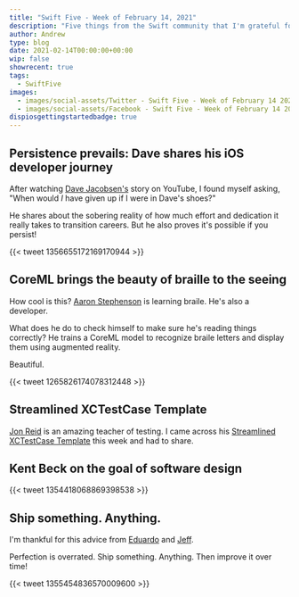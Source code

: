 ```yaml
---
title: "Swift Five - Week of February 14, 2021"
description: "Five things from the Swift community that I'm grateful for this week."
author: Andrew
type: blog
date: 2021-02-14T00:00:00+00:00
wip: false
showrecent: true
tags:
  - SwiftFive
images:
  - images/social-assets/Twitter - Swift Five - Week of February 14 2021.png
  - images/social-assets/Facebook - Swift Five - Week of February 14 2021.png
dispiosgettingstartedbadge: true
---
```


## Persistence prevails: Dave shares his iOS developer journey

After watching [Dave Jacobsen's](https://twitter.com/davejacobseniOS) story on YouTube, I found myself asking, "When would *I* have given up if I were in Dave's shoes?"

He shares about the sobering reality of how much effort and dedication it really takes to transition careers.  But he also proves it's possible if you persist!

{{< tweet 1356655172169170944 >}}

## CoreML brings the beauty of braille to the seeing

How cool is this? [Aaron Stephenson](https://twitter.com/azzoor) is learning braile. He's also a developer.

What does he do to check himself to make sure he's reading things correctly? He trains a CoreML model to recognize braile letters and display them using augmented reality.

Beautiful.

{{< tweet 1265826174078312448 >}}

## Streamlined XCTestCase Template

[Jon Reid](https://twitter.com/qcoding) is an amazing teacher of testing. I came across his [Streamlined XCTestCase Template](https://qualitycoding.org/swift-unit-testing-template/) this week and had to share.

## Kent Beck on the goal of software design

{{< tweet 1354418068869398538 >}}


## Ship something. Anything.

I'm thankful for this advice from [Eduardo](https://twitter.com/edouard_iosdev) and [Jeff](https://twitter.com/JeffMorhous).  

Perfection is overrated.  Ship something.  Anything.  Then improve it over time!

{{< tweet 1355454836570009600 >}}